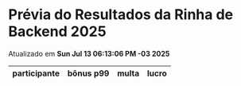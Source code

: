 # Prévia do Resultados da Rinha de Backend 2025
Atualizado em **Sun Jul 13 06:13:06 PM -03 2025**


| participante | bônus p99 | multa | lucro |
| -- | -- | -- | -- |
